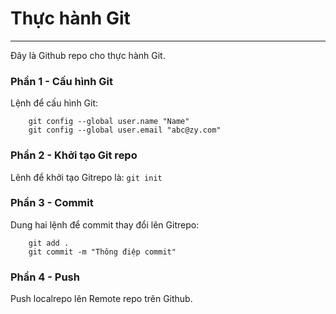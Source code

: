 #  Thực hành Git
 ________________________________________________________

Đây là Github repo cho thực hành Git.

### Phần 1 - Cấu hình Git

Lệnh để cấu hình Git:
```
    git config --global user.name "Name"
    git config --global user.email "abc@zy.com"
```    

### Phần 2 - Khởi tạo Git repo

Lênh để khởi tạo Gitrepo là: `git init`

### Phần 3 - Commit

Dung hai lệnh để commit thay đổi lên Gitrepo:
```
    git add .
    git commit -m "Thông điệp commit"
```    

### Phần 4 - Push

Push localrepo lên Remote repo trên Github.
